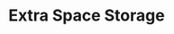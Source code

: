 ---
title: "Extra Space Storage"
url: /baltimore/extra-space-storage-north-howard-street/
shop: Mieten
---